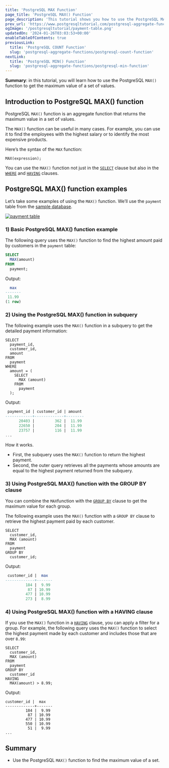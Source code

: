 ```yaml
---
title: 'PostgreSQL MAX Function'
page_title: 'PostgreSQL MAX() Function'
page_description: 'This tutorial shows you how to use the PostgreSQL MAX() function to get the maximum value of a set of values.'
prev_url: 'https://www.postgresqltutorial.com/postgresql-aggregate-functions/postgresql-max-function/'
ogImage: '/postgresqltutorial/payment-table.png'
updatedOn: '2024-01-26T03:03:53+00:00'
enableTableOfContents: true
previousLink:
  title: 'PostgreSQL COUNT Function'
  slug: 'postgresql-aggregate-functions/postgresql-count-function'
nextLink:
  title: 'PostgreSQL MIN() Function'
  slug: 'postgresql-aggregate-functions/postgresql-min-function'
---
```


**Summary**: in this tutorial, you will learn how to use the PostgreSQL `MAX()` function to get the maximum value of a set of values.

## Introduction to PostgreSQL MAX() function

PostgreSQL `MAX()` function is an aggregate function that returns the maximum value in a set of values.

The `MAX()` function can be useful in many cases. For example, you can use it to find the employees with the highest salary or to identify the most expensive products.

Here’s the syntax of the `MAX` function:

```csssql
MAX(expression);
```

You can use the `MAX()` function not just in the [`SELECT`](../postgresql-tutorial/postgresql-select) clause but also in the [`WHERE`](../postgresql-tutorial/postgresql-where) and [`HAVING`](../postgresql-tutorial/postgresql-having) clauses.

## PostgreSQL MAX() function examples

Let’s take some examples of using the `MAX()` function. We’ll use the `payment` table from the [sample database](../postgresql-getting-started/postgresql-sample-database).

[![payment table](/postgresqltutorial/payment-table.png)](/postgresqltutorial/payment-table.png)

### 1\) Basic PostgreSQL MAX() function example

The following query uses the `MAX()` function to find the highest amount paid by customers in the `payment` table:

```sql
SELECT
  MAX(amount)
FROM
  payment;
```

Output:

```sql
  max
-------
 11.99
(1 row)
```

### 2\) Using the PostgreSQL MAX() function in subquery

The following example uses the `MAX()` function in a subquery to get the detailed payment information:

```
SELECT
  payment_id,
  customer_id,
  amount
FROM
  payment
WHERE
  amount = (
    SELECT
      MAX (amount)
    FROM
      payment
  );
```

Output:

```sql
 payment_id | customer_id | amount
------------+-------------+--------
      20403 |         362 |  11.99
      22650 |         204 |  11.99
      23757 |         116 |  11.99
...
```

How it works.

- First, the subquery uses the `MAX()` function to return the highest payment.
- Second, the outer query retrieves all the payments whose amounts are equal to the highest payment returned from the subquery.

### 3\) Using PostgreSQL MAX() function with the GROUP BY clause

You can combine the `MAX`function with the [`GROUP BY`](../postgresql-tutorial/postgresql-group-by) clause to get the maximum value for each group.

The following example uses the `MAX()` function with a `GROUP BY` clause to retrieve the highest payment paid by each customer.

```
SELECT
  customer_id,
  MAX (amount)
FROM
  payment
GROUP BY
  customer_id;
```

Output:

```sql
 customer_id |  max
-------------+-------
         184 |  9.99
          87 | 10.99
         477 | 10.99
         273 |  8.99
```

### 4\) Using PostgreSQL MAX() function with a HAVING clause

If you use the `MAX()` function in a [`HAVING`](../postgresql-tutorial/postgresql-having) clause, you can apply a filter for a group. For example, the following query uses the `MAX()` function to select the highest payment made by each customer and includes those that are over `8.99`:

```
SELECT
  customer_id,
  MAX (amount)
FROM
  payment
GROUP BY
  customer_id
HAVING
  MAX(amount) > 8.99;
```

Output:

```
customer_id |  max
-------------+-------
         184 |  9.99
          87 | 10.99
         477 | 10.99
         550 | 10.99
          51 |  9.99
...
```

## Summary

- Use the PostgreSQL `MAX()` function to find the maximum value of a set.
